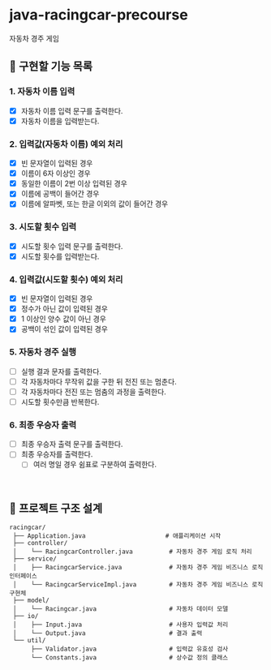 # java-racingcar-precourse
자동차 경주 게임

## 📌 구현할 기능 목록
### 1. 자동차 이름 입력
- [x] 자동차 이름 입력 문구를 출력한다.
- [x] 자동차 이름을 입력받는다.

### 2. 입력값(자동차 이름) 예외 처리
- [x] 빈 문자열이 입력된 경우
- [x] 이름이 6자 이상인 경우
- [x] 동일한 이름이 2번 이상 입력된 경우
- [x] 이름에 공백이 들어간 경우
- [x] 이름에 알파벳, 또는 한글 이외의 값이 들어간 경우

### 3. 시도할 횟수 입력
- [x] 시도할 횟수 입력 문구를 출력한다.
- [x] 시도할 횟수를 입력받는다.

### 4. 입력값(시도할 횟수) 예외 처리
- [x] 빈 문자열이 입력된 경우
- [x] 정수가 아닌 값이 입력된 경우
- [x] 1 이상인 양수 값이 아닌 경우
- [x] 공백이 섞인 값이 입력된 경우

### 5. 자동차 경주 실행
- [ ] 실행 결과 문자를 출력한다.
- [ ] 각 자동차마다 무작위 값을 구한 뒤 전진 또는 멈춘다.
- [ ] 각 자동차마다 전진 또는 멈춤의 과정을 출력한다.
- [ ] 시도할 횟수만큼 반복한다.

### 6. 최종 우승자 출력
- [ ] 최종 우승자 출력 문구를 출력한다.
- [ ] 최종 우승자를 출력한다.
  - [ ] 여러 명일 경우 쉼표로 구분하여 출력한다.

<br>

## 📂 프로젝트 구조 설계
```plaintext
racingcar/
 ├── Application.java                      # 애플리케이션 시작
 ├── controller/                      
 │    └── RacingcarController.java          # 자동차 경주 게임 로직 처리
 ├── service/                            
 │    ├── RacingcarService.java             # 자동차 경주 게임 비즈니스 로직 인터페이스
 │    └── RacingcarServiceImpl.java         # 자동차 경주 게임 비즈니스 로직 구현체
 ├── model/                          
 │    └── Racingcar.java                    # 자동차 데이터 모델
 ├── io/                               
 │    ├── Input.java                        # 사용자 입력값 처리
 │    └── Output.java                       # 결과 출력
 └── util/                              
      ├── Validator.java                    # 입력값 유효성 검사
      └── Constants.java                    # 상수값 정의 클래스
```
